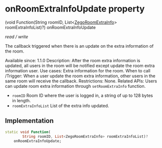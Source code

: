 


# onRoomExtraInfoUpdate property







(void Function(String roomID, List&lt;[ZegoRoomExtraInfo](../../zego_uikit_prebuilt_live_audio_room/ZegoRoomExtraInfo-class.md)> roomExtraInfoList)?) onRoomExtraInfoUpdate
  
_<span class="feature">read / write</span>_



<p>The callback triggered when there is an update on the extra information of the room.</p>
<p>Available since: 1.1.0
Description: After the room extra information is updated, all users in the room will be notified except update the room extra information user.
Use cases: Extra information for the room.
When to call /Trigger: When a user update the room extra information, other users in the same room will receive the callback.
Restrictions: None.
Related APIs: Users can update room extra information through <code>setRoomExtraInfo</code> function.</p>
<ul>
<li><code>roomID</code> Room ID where the user is logged in, a string of up to 128 bytes in length.</li>
<li><code>roomExtraInfoList</code> List of the extra info updated.</li>
</ul>



## Implementation

```dart
static void Function(
        String roomID, List<ZegoRoomExtraInfo> roomExtraInfoList)?
    onRoomExtraInfoUpdate;
```







